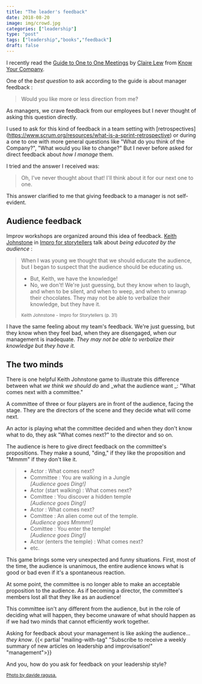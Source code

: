 ```yaml
---
title: "The leader's feedback"
date: 2018-08-20
image: img/crowd.jpg
categories: ["leadership"]
type: "post"
tags: ["leadership","books","feedback"]
draft: false
---
```


I recently read the [Guide to One to One Meetings](https://blog.knowyourcompany.com/announcing-a-guide-to-one-on-one-meetings-for-managers-and-employees-63d123a91db) by [Claire Lew](https://blog.knowyourcompany.com/@clairejlew) from [Know Your Company](https://knowyourcompany.com/).

One of the _best question_ to ask according to the guide is about manager feedback : 

> Would you like more or less direction from me?

As managers, we crave feedback from our employees but I never thought of asking this question directly. 

I used to ask for this kind of feedback in a team setting with [retrospectives] (https://www.scrum.org/resources/what-is-a-sprint-retrospective) or during a one to one with more general questions like "What do you think of the Company?", "What would you like to change?" But I never before asked for direct feedback about _how I manage_ them.

I tried and the answer I received was:

> Oh, I've never thought about that! I'll think about it for our next one to one.

This answer clarified to me that giving feedback to a manager is not self-evident.

## Audience feedback

Improv workshops are organized around this idea of feedback. [Keith Johnstone](https://www.keithjohnstone.com/) in [Impro for storytellers](https://www.amazon.com/Impro-Storytellers-Keith-Johnstone/dp/0878301054/ref=sr_1_1?ie=UTF8&qid=1534784422&sr=8-1&keywords=impro+for+storytellers) talk about _being educated by the audience_ : 

> When I was young we thought that we should educate the audience, but I began to suspect that the audience should be educating us. 
> 
> - But, Keith, we have the knowledge! 
> - No, we don't! We're just guessing, but they know when to laugh, and when to be silent, and when to weep, and when to unwrap their chocolates. They may not be able to verbalize their knowledge, but they have it.
> 
> <small>Keith Johnstone - Impro for Storytellers (p. 31)</small>

I have the same feeling about my team's feedback. We're just guessing, but they know when they feel bad, when they are disengaged, when our management is inadequate. _They may not be able to verbalize their knowledge but they have it._

## The two minds

There is one helpful Keith Johnstone game to illustrate this difference between what _we think we should do_ and _what the audience want _: "What comes next with a committee."

A committee of three or four players are in front of the audience, facing the stage. They are the directors of the scene and they decide what will come next.

An actor is playing what the committee decided and when they don't know what to do, they ask "What comes next?" to the director and so on.

The audience is here to give direct feedback on the committee's propositions.  They make a sound, "ding," if they like the proposition and "Mmmm" if they don't like it.


> - Actor : What comes next?
> - Committee : You are walking in a Jungle
> <br/>_[Audience goes Ding!]_
> - Actor (start walking) : What comes next?
> - Comittee : You discover a hidden temple
> <br/>_[Audience goes Ding!]_
> - Actor : What comes next?
> - Comittee : An alien come out of the temple.
> <br/>_[Audience goes Mmmm!]_
> - Comittee : You enter the temple!
> <br/>_[Audience goes Ding!]_
> - Actor (enters the temple) : What comes next?
> - etc.

This game brings some very unexpected and funny situations. First, most of the time, the audience is unanimous, the entire audience knows what is good or bad even if it's a spontaneous reaction. 

At some point, the committee is no longer able to make an acceptable proposition to the audience. As if becoming a director, the committee's members lost all that they like as an audience! 

This committee isn't any different from the audience, but in the role of deciding what will happen, they become unaware of what should happen as if we had two minds that cannot efficiently work together. 

Asking for feedback about your management is like asking the audience... _they know_.
{{< partial "mailing-with-tag" "Subscribe to receive a weekly summary of new articles on leadership and improvisation!" "management">}}

And you, how do you ask for feedback on your leadership style?


<small>[Photo by davide ragusa.](https://unsplash.com/photos/gcDwzUGuUoI)</small>


